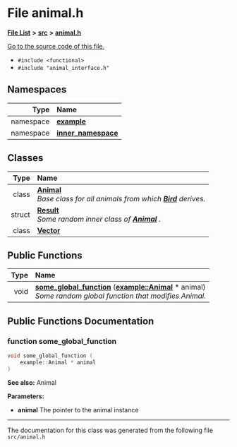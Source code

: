 
# File animal.h


[**File List**](files.md) **>** [**src**](dir_68267d1309a1af8e8297ef4c3efbcdba.md) **>** [**animal.h**](animal_8h.md)

[Go to the source code of this file.](animal_8h_source.md)



* `#include <functional>`
* `#include "animal_interface.h"`









## Namespaces

| Type | Name |
| ---: | :--- |
| namespace | [**example**](namespaceexample.md) <br> |
| namespace | [**inner\_namespace**](namespaceexample_1_1inner__namespace.md) <br> |

## Classes

| Type | Name |
| ---: | :--- |
| class | [**Animal**](classexample_1_1_animal.md) <br>_Base class for all animals from which_ [_**Bird**_](classexample_1_1_bird.md) _derives._ |
| struct | [**Result**](structexample_1_1_animal_1_1_result.md) <br>_Some random inner class of_ [_**Animal**_](classexample_1_1_animal.md) _._ |
| class | [**Vector**](classexample_1_1inner__namespace_1_1_vector.md) <br> |





## Public Functions

| Type | Name |
| ---: | :--- |
|  void | [**some\_global\_function**](animal_8h.md#function-some-global-function) ([**example::Animal**](classexample_1_1_animal.md) \* animal) <br>_Some random global function that modifies Animal._  |








## Public Functions Documentation


### function some\_global\_function 


```cpp
void some_global_function (
    example::Animal * animal
) 
```




**See also:** Animal 


**Parameters:**


* **animal** The pointer to the animal instance 




        

------------------------------
The documentation for this class was generated from the following file `src/animal.h`